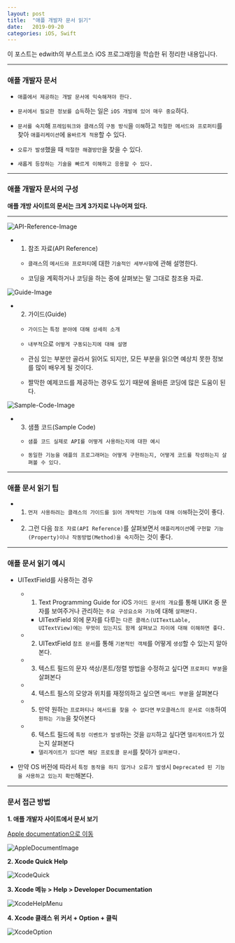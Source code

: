 ```yaml
---
layout: post
title:  "애플 개발자 문서 읽기"
date:   2019-09-20
categories: iOS, Swift
---
```


이 포스트는 edwith의 부스트코스 iOS 프로그래밍을 학습한 뒤 정리한 내용입니다.

- - -

### 애플 개발자 문서

- `애플에서 제공하는 개발 문서에 익숙해져야 한다.`

- `문서에서 필요한 정보를 습득`하는 일은 `iOS 개발에 있어 매우 중요`하다.

- `문서를 숙지`해 `프레임워크와 클래스`의 `구동 방식`을 `이해`하고 `적절한 메서드와 프로퍼티`를 찾아 `애플리케이션`에 `올바르게 적용`할 수 있다.

- `오류가 발생`했을 때 `적절한 해결방안`을 찾을 수 있다.

- `새롭게 등장하는 기술을 빠르게 이해하고 응용할 수 있다.`

- - -

### 애플 개발자 문서의 구성

**애플 개방 사이트의 문서는 크게 3가지로 나누어져 있다.**

- - -

![API-Reference-Image](https://github.com/VincentGeranium/VincentGeranium.github.io/blob/master/assets/img/APIReference.png?raw=true)

- 1) 참조 자료(API Reference)

    - `클래스`의 `메서드와 프로퍼티`에 대한 `기술적인 세부사항`에 관해 설명한다.
    
    - 코딩을 계획하거나 코딩을 하는 중에 살펴보는 말 그대로 참조용 자료.
    
![Guide-Image](https://github.com/VincentGeranium/VincentGeranium.github.io/blob/master/assets/img/Guide.png?raw=true)
    
- 2) 가이드(Guide)

    - `가이드`는 `특정 분야에 대해 상세히 소개`
    
    - `내부적`으로 `어떻게 구동되는지에 대해 설명`
    
    - 관심 있는 부분만 골라서 읽어도 되지만, 모든 부분을 읽으면 예상치 못한 정보를 많이 배우게 될 것이다.
    
    - 짤막한 예제코드를 제공하는 경우도 있기 때문에 올바른 코딩에 많은 도움이 된다.
    
![Sample-Code-Image](https://github.com/VincentGeranium/VincentGeranium.github.io/blob/master/assets/img/SampleCode.png?raw=true)

- 3) 샘플 코드(Sample Code)

    - `샘플 코드 실제로 API를 어떻게 사용하는지에 대한 예시`
    
    - `동일한 기능을 애플의 프로그래머는 어떻게 구현하는지, 어떻게 코드를 작성하는지 살펴볼 수 있다.`
    
- - -

### 애플 문서 읽기 팁

- 1) `먼저 사용하려는 클래스의 가이드를 읽어 개략적인 기능에 대해 이해`하는것이 좋다.

- 2) 그런 다음 `참조 자료(API Reference)`를 살펴보면서 `애플리케이션`에 `구현할 기능(Property)이나 작동방법(Method)을 숙지`하는 것이 좋다.
    
- - -

### 애플 문서 읽기 예시

- UITextField를 사용하는 경우

    - 1) Text Programming Guide for iOS `가이드 문서의 개요`를 통해 UIKit 중 문자를 보여주거나 관리하는 `주요 구성요소와 기능`에 대해 `살펴본다.`
    
        - UITextField 외에 문자를 다루는 `다른 클래스(UITextLable, UITextView)에는 무엇이 있는지도 함께 살펴보고 차이에 대해 이해하면 좋다.`
        
    - 2) UITextField `참조 문서`를 통해 `기본적인 객체`를 어떻게 `생성`할 수 있는지 알아본다.
    
    - 3) 텍스트 필드의 문자 색상/폰트/정렬 방법을 수정하고 싶다면 `프로퍼티 부분`을 살펴본다
    
    - 4) 텍스트 필스의 모양과 위치를 재정의하고 싶으면 `메서드 부분`을 살펴본다
    
    - 5) 만약 원하는 `프로퍼티나 메서드를 찾을 수 없다면` `부모클래스의 문서로 이동`하여 `원하는 기능`을 찾아본다
    
    - 6) 텍스트 필드에 `특정 이벤트가 발생`하는 것을 `감지`하고 싶다면 `델리게이트`가 있는지 살펴본다
    
        - `델리게이트가 있다면 해당 프로토콜 문서`를 찾아가 `살펴본다.`
    
- 만약 OS 버전에 따라서 `특정 동작을 하지 않거나 오류가 발생`시 `Deprecated 된 기능을 사용하고 있는지 확인`해본다.

- - -

### 문서 접근 방법

**1. 애플 개발자 사이트에서 문서 보기**

[Apple documentation으로 이동](https://developer.apple.com/documentation/)

![AppleDocumentImage](https://github.com/VincentGeranium/VincentGeranium.github.io/blob/master/assets/img/AppleDocumentationWeb.png?raw=true)

**2. Xcode Quick Help**

![XcodeQuick](https://github.com/VincentGeranium/VincentGeranium.github.io/blob/master/assets/img/XcodeQuickHelp.png?raw=true)

**3. Xcode 메뉴 > Help > Developer Documentation**

![XcodeHelpMenu](https://github.com/VincentGeranium/VincentGeranium.github.io/blob/master/assets/img/XcodeHelp.png?raw=true)

**4. Xcode 클래스 위 커서 + Option + 클릭**

![XcodeOption](https://github.com/VincentGeranium/VincentGeranium.github.io/blob/master/assets/img/XcodeOption.png?raw=true)